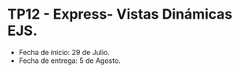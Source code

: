 # TP12 - Express- Vistas Dinámicas EJS.
- Fecha de inicio:  29 de Julio.
- Fecha de entrega:  5 de Agosto.

